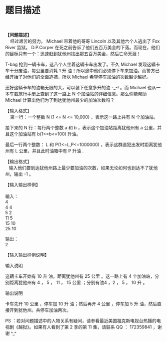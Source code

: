 # 题目描述


<p><font color="#0000ff"><br/>
</font></p>
<p><b>【问题描述】</b><br/>
    经过艰苦的努力， Michael 带着他的哥哥 Lincoln 以及其他六个人逃出了 Fox River 监狱。 D.P.Corper 在死之前告诉了他们五百万美金的下落。而现在，他们的目标只有一个：迅速赶到犹他州找出那五百万美金，然后亡命天涯！</p>
<p>T-bag 抢到一辆卡车，这八个人坐着这辆卡车出发了。不久 Michael 发现这辆卡车十分废油，每公里要消耗 1 升 油！所以途中他们必须停下车来加油。而警方已经开始了对他们的全面追捕，所以 Michael 希望停车加油的次数越少越好。</p>
<p>还好这辆卡车的油箱无限的大，可以装下任意多升的油 -_-! 。而 Michael 也从一本车载旅行手册上查到了这一路上 N 个加油站的详细信息。那么你能帮助 Michael 计算出他们为了到达犹他州最少的加油次数吗？</p>
<p>【输入格式】 <br/>
    第一行：一个整数 N (1 &lt;= N &lt;= 10,000) ，表示这一路上共有 N 个加油站。</p>
<p>接下来的 N 行：每行两个整数 a 和 b ，表示这个加油站距离犹他州有 a 公里，并且这个加油站有 b(1&lt;=b&lt;=100) 升油。</p>
<p>最后一行两个整数： L 和 P(1&lt;=L,P&lt;=1000000) ，表示这群逃犯出发时距离犹他州有 L 公里，并且此时油箱中有 P 升油 .</p>
<p>【输出格式】 <br/>
   输入他们要到达犹他州路上最少要加油的次数，如果无论如何也到达不了犹他州，输出 -1 。</p>
<p>【输入输出样例】<br/>
 <b><br/>
</b>输入： <br/>
4<br/>
4 4<br/>
5 2<br/>
11 5<br/>
15 10<br/>
25 10</p>
<p>输出：<br/>
2</p>
<p>【输入输出样例说明】</p>
<p>输入说明</p>
<p>这辆卡车开始有 10 升 油，距离犹他州有 25 公里 。这一路上有 4 个加油站，分别距离犹他州有 4 ， 5 ， 11 ， 15 公里 ；分别有油4 ，2 ， 5 ， 10 升 。</p>
<p>输出说明</p>
<p>卡车先开 10 公里 ，停车加 10 升 油；然后再开 4 公里 ，停车加 5 升 油，然后直接开到犹他州。共停车加油两次。</p>
<p>PS ：若对问题描述中的人物关系有疑问，请参看最近美国福克斯电视台热播的电视剧《越狱》。如果有人看到了第 2 季的第 11 集，请联系 QQ ： 172359841 ，谢谢 ^_^</p>
